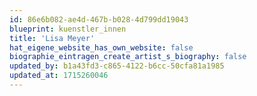 ```yaml
---
id: 86e6b082-ae4d-467b-b028-4d799dd19043
blueprint: kuenstler_innen
title: 'Lisa Meyer'
hat_eigene_website_has_own_website: false
biographie_eintragen_create_artist_s_biography: false
updated_by: b1a43fd3-c865-4122-b6cc-50cfa81a1985
updated_at: 1715260046
---
```

